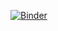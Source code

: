 [![Binder](https://mybinder.org/badge_logo.svg)](https://mybinder.org/v2/gh/Danahirmt/mno_clases/master?urlpath=lab)
